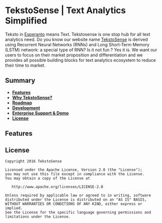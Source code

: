 # TekstoSense | Text Analytics Simplified

Teksto in [Esperanto][Esperanto] means Text. Tekstosense is one stop hub for all text analytics need. 
Do you know our website name [TekstoSense][tekstosense-url] is derived using Recurrent Neural Networks (RNNs) and Long Short-Term Memory (LSTM) network: a special type of RNN? Is it not fun ? Yes it is.
We want our users to focus on their market proposition and differentiation and we provides all possible building blocks for text analytics ecosystem to reduce their time to market.

## Summary

- [**Features**](#features)
- [**Why TekstoSense?**](#why-kong)
- [**Roadmap**](#roadmap)
- [**Development**](#development)
- [**Enterprise Support & Demo**](#enterprise-support--demo)
- [**License**](#license)

## Features













## License

```
Copyright 2016 TekstoSense

Licensed under the Apache License, Version 2.0 (the "License");
you may not use this file except in compliance with the License.
You may obtain a copy of the License at

   http://www.apache.org/licenses/LICENSE-2.0

Unless required by applicable law or agreed to in writing, software
distributed under the License is distributed on an "AS IS" BASIS,
WITHOUT WARRANTIES OR CONDITIONS OF ANY KIND, either express or implied.
See the License for the specific language governing permissions and
limitations under the License.
```

[tekstosense-url]: http://www.tekstosense.com
[tekstosense-demo]: https://www.tekstosense.com
[tekstosense-logo]: http://i.imgur.com/4jyQQAZ.png
[Esperanto]: https://en.wikipedia.org/wiki/Esperanto
[badge-travis-url]: https://travis-ci.org/TekstoSense/branches
[badge-travis-image]: https://travis-ci.org/TekstoSense/teksto.svg?branch=master


